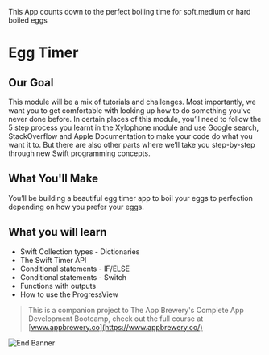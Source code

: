 This App counts down to the perfect boiling time for soft,medium or hard boiled eggs 
# Egg Timer

## Our Goal

This module will be a mix of tutorials and challenges. Most importantly, we want you to get comfortable with looking up how to do something you've never done before. In certain places of this module, you’ll need to follow the 5 step process you learnt in the Xylophone module and use Google search, StackOverflow and Apple Documentation to make your code do what you want it to. But there are also other parts where we’ll take you step-by-step through new Swift programming concepts. 

## What You'll Make

You’ll be building a beautiful egg timer app to boil your eggs to perfection depending on how you prefer your eggs. 

## What you will learn

* Swift Collection types - Dictionaries
* The Swift Timer API
* Conditional statements - IF/ELSE
* Conditional statements - Switch
* Functions with outputs
* How to use the ProgressView



>This is a companion project to The App Brewery's Complete App Development Bootcamp, check out the full course at [www.appbrewery.co](https://www.appbrewery.co/)

![End Banner](Documentation/readme-end-banner.png)

